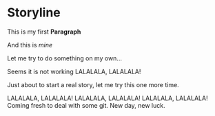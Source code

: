 # Storyline

This is my first **Paragraph**

And this is *mine*

Let me try to do something on my own...

Seems it is not working
LALALALA, LALALALA!

Just about to start a real story, let me try this one more time. 

LALALALA, LALALALA!
LALALALA, LALALALA!
LALALALA, LALALALA!
Coming fresh to deal with some git.
 New day, new luck.

 